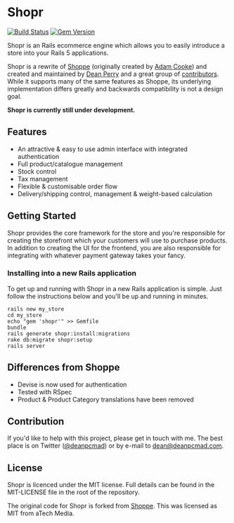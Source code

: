 # Shopr

[![Build Status](https://travis-ci.org/tryshopr/shopr.svg)](https://travis-ci.org/tryshopr/shopr)
[![Gem Version](https://badge.fury.io/rb/shopr.svg)](http://badge.fury.io/rb/shopr)

Shopr is an Rails ecommerce engine which allows you to easily introduce a store into your Rails 5 applications.

Shopr is a rewrite of [Shoppe](https://github.com/tryshoppe/shoppe) (originally created by [Adam Cooke](http://twitter.com/adamcooke))
and created and maintained by [Dean Perry](https://github.com/deanpcmad) and a great group of [contributors](https://github.com/shoprgem/shopr/graphs/contributors).
While it supports many of the same features as Shoppe, its underlying implementation differs greatly and backwards compatibility is not a design goal.

**Shopr is currently still under development.**

## Features

* An attractive & easy to use admin interface with integrated authentication
* Full product/catalogue management
* Stock control
* Tax management
* Flexible & customisable order flow
* Delivery/shipping control, management & weight-based calculation

## Getting Started

Shopr provides the core framework for the store and you're responsible for creating
the storefront which your customers will use to purchase products. In addition to
creating the UI for the frontend, you are also responsible for integrating with whatever
payment gateway takes your fancy.

### Installing into a new Rails application

To get up and running with Shopr in a new Rails application is simple. Just follow the
instructions below and you'll be up and running in minutes.

```shell
rails new my_store
cd my_store
echo "gem 'shopr'" >> Gemfile
bundle
rails generate shopr:install:migrations
rake db:migrate shopr:setup
rails server
```

## Differences from Shoppe

+ Devise is now used for authentication
+ Tested with RSpec
+ Product & Product Category translations have been removed

## Contribution

If you'd like to help with this project, please get in touch with me. The best place is on
Twitter ([@deanpcmad](https://twitter.com/deanpcmad)) or by e-mail to dean@deanpcmad.com.

## License

Shopr is licenced under the MIT license. Full details can be found in the MIT-LICENSE
file in the root of the repository.

The original code for Shopr is forked from [Shoppe](https://github.com/tryshoppe/shoppe).
This was licensed as MIT from aTech Media.
